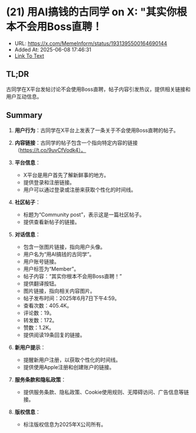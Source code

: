 # (21) 用AI搞钱的古同学 on X: "其实你根本不会用Boss直聘！ 
- URL: https://x.com/MemeInform/status/1931395500164690144
- Added At: 2025-06-08 17:46:31
- [Link To Text](2025-06-08-(21)-用ai搞钱的古同学-on-x-其实你根本不会用boss直聘！_raw.md)

## TL;DR
古同学在X平台发帖讨论不会使用Boss直聘，帖子内容引发热议，提供相关链接和用户互动信息。

## Summary
1. **用户行为**：古同学在X平台上发表了一条关于不会使用Boss直聘的帖子。

2. **内容链接**：古同学的帖子包含一个指向特定内容的链接（https://t.co/9uvCfVodk4）。

3. **平台信息**：
   - X平台是用户首先了解新鲜事的地方。
   - 提供登录和注册链接。
   - 用户可以通过登录或注册来获取个性化的时间线。

4. **社区帖子**：
   - 标题为“Community post”，表示这是一篇社区帖子。
   - 提供查看新帖子的链接。

5. **对话信息**：
   - 包含一张图片链接，指向用户头像。
   - 用户名为“用AI搞钱的古同学”。
   - 用户账号链接。
   - 用户标签为“Member”。
   - 帖子内容：“其实你根本不会用Boss直聘！”
   - 提供翻译按钮。
   - 图片链接，指向相关内容图片。
   - 帖子发布时间：2025年6月7日下午4:59。
   - 查看次数：405.4K。
   - 评论数：19。
   - 转发数：172。
   - 赞数：1.2K。
   - 提供阅读19条回复的链接。

6. **新用户提示**：
   - 提醒新用户注册，以获取个性化的时间线。
   - 提供使用Apple注册和创建账户的链接。

7. **服务条款和隐私政策**：
   - 提供服务条款、隐私政策、Cookie使用规则、无障碍访问、广告信息等链接。

8. **版权信息**：
   - 标注版权信息为2025年X公司所有。
